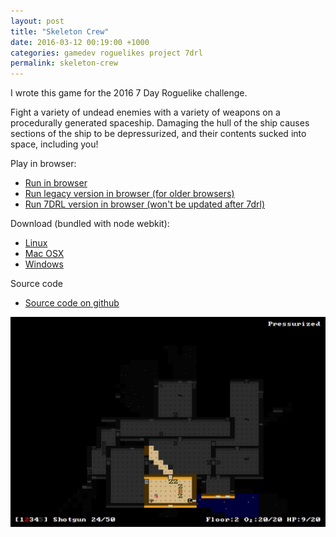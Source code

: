 ```yaml
---
layout: post
title: "Skeleton Crew"
date: 2016-03-12 00:19:00 +1000
categories: gamedev roguelikes project 7drl
permalink: skeleton-crew
---
```


I wrote this game for the 2016 7 Day Roguelike challenge.

Fight a variety of undead enemies with a variety of weapons on a procedurally
generated spaceship. Damaging the hull of the ship causes sections of the ship
to be depressurized, and their contents sucked into space, including you!

Play in browser:
- [Run in browser](https://games.gridbugs.org/skeleton-crew)
- [Run legacy version in browser (for older browsers)](https://games.gridbugs.org/skeleton-crew-legacy)
- [Run 7DRL version in browser (won't be updated after 7drl)](https://games.gridbugs.org/skeleton-crew-7drl-2016)

Download (bundled with node webkit):
- [Linux](https://files.gridbugs.org/skeleton-crew-linux-x64.zip)
- [Mac OSX](https://files.gridbugs.org/skeleton-crew-osx-x64.zip)
- [Windows](https://files.gridbugs.org/skeleton-crew-windows-x64.zip)

Source code
- [Source code on github](https://github.com/stevebob/skeleton-crew)

![screenshot](/images/skeleton-crew/screenshot.png)
